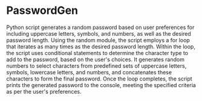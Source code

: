 # PasswordGen

Python script generates a random password based on user preferences for including uppercase letters, symbols, and numbers, as well as the desired password length. Using the random module, the script employs a for loop that iterates as many times as the desired password length. Within the loop, the script uses conditional statements to determine the character type to add to the password, based on the user's choices. It generates random numbers to select characters from predefined sets of uppercase letters, symbols, lowercase letters, and numbers, and concatenates these characters to form the final password. Once the loop completes, the script prints the generated password to the console, meeting the specified criteria as per the user's preferences.
